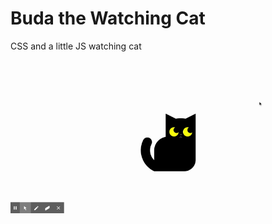 # Buda the Watching Cat

CSS and a little JS watching cat

![watchingCat](https://github.com/BibianaBalBar/Buda-the-watching-cat/blob/master/img/Buda_watching.gif)